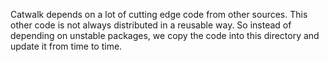 Catwalk depends on a lot of cutting edge code from other sources. This other
code is not always distributed in a reusable way. So instead of depending on
unstable packages, we copy the code into this directory and update it from time
to time.
